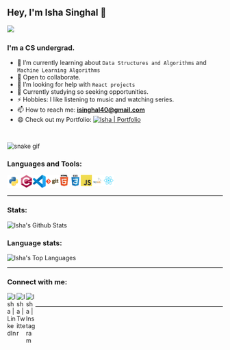 ## Hey, I'm Isha Singhal 👋 

[<img src="https://komarev.com/ghpvc/?username=isha-singhal&label=Profile+Views&color=4287f5&style=flat" />](https://github.com/isha-singhal)

### I'm a CS undergrad.

- 🌱 I’m currently learning about `Data Structures and Algorithms` and `Machine Learning Algorithms`
- 👯 Open to collaborate.
- 🤔 I’m looking for help with `React projects`
- 💼 Currently studying so seeking opportunities.
- ⚡ Hobbies: I like listening to music and watching series.
- 📫 How to reach me: **isinghal40@gmail.com**
- 😄 Check out my Portfolio: [<img alt="Isha | Portfolio" width="8%" target="_blank" src="https://img.shields.io/badge/website-000000?style=for-the-badge&logo=About.me&logoColor=white" />][portfolio]

<br/>

![snake gif](https://github.com/isha-singhal/isha-singhal/blob/output/github-contribution-grid-snake.gif)


### Languages and Tools:

<img align="left" alt="python" width="30px" src="https://raw.githubusercontent.com/github/explore/80688e429a7d4ef2fca1e82350fe8e3517d3494d/topics/python/python.png" />

<img align="left" alt="C++" width="30px" height="30px" src="https://github.com/devicons/devicon/blob/master/icons/cplusplus/cplusplus-original.svg">

<img align="left" alt="Visual Studio Code" width="30px" src="https://raw.githubusercontent.com/github/explore/80688e429a7d4ef2fca1e82350fe8e3517d3494d/topics/visual-studio-code/visual-studio-code.png" />

<img align="left" alt="Git" width="30px" src="https://raw.githubusercontent.com/github/explore/80688e429a7d4ef2fca1e82350fe8e3517d3494d/topics/git/git.png" />

<img align="left" alt="HTML5" width="26px" src="https://raw.githubusercontent.com/github/explore/80688e429a7d4ef2fca1e82350fe8e3517d3494d/topics/html/html.png"/>

<img align="left" alt="CSS3" width="26px" src="https://raw.githubusercontent.com/github/explore/80688e429a7d4ef2fca1e82350fe8e3517d3494d/topics/css/css.png" />

<img align="left" alt="JavaScript" width="26px" src="https://raw.githubusercontent.com/github/explore/80688e429a7d4ef2fca1e82350fe8e3517d3494d/topics/javascript/javascript.png"/>

<img align="left" alt="MySQL" width="26px" src="https://raw.githubusercontent.com/github/explore/80688e429a7d4ef2fca1e82350fe8e3517d3494d/topics/mysql/mysql.png" />

<img align="left" alt="React" width="26px" src="https://raw.githubusercontent.com/github/explore/80688e429a7d4ef2fca1e82350fe8e3517d3494d/topics/react/react.png" />

<br/>
<br/>

---
### Stats:

<img alt="Isha's Github Stats" src="https://github-readme-stats.vercel.app/api?username=isha-singhal&show_icons=true&count_private=true&theme=tokyonight" />



### Language stats:

<img alt="Isha's Top Languages" src="https://github-readme-stats.vercel.app/api/top-langs/?username=isha-singhal&layout=compact&theme=tokyonight&hide=Jupyter Notebook"/>

---

### Connect with me:

[<img align="left" alt="Isha | LinkedIn" width="22px" target="_blank" src="https://i.stack.imgur.com/gVE0j.png" />][linkedin]
[<img align="left" alt="Isha | Twitter" width="22px" target="_blank" src="https://github.com/WaylonWalker/WaylonWalker/blob/main/icon/twitter.png?raw=true" />][twitter]
[<img align="left" alt="Isha | Instagram" width="22px" target="_blank" src="https://raw.githubusercontent.com/yushi1007/yushi1007/main/images/instagram.png" />][instagram]

<br/>

---

<br/>

[linkedin]: https://www.linkedin.com/in/isha-singhal12/
[twitter]: https://twitter.com/which_Isha
[instagram]: https://www.instagram.com/isha_singhal_/
[portfolio]: https://isha-portfolio.netlify.app/



